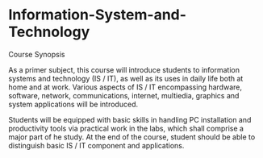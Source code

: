 # Information-System-and-Technology

Course Synopsis

As a primer subject, this course will introduce students to information systems and technology (IS / IT), as well as its uses in daily life both at home and at work. Various aspects of  IS / IT encompassing hardware, software, network, communications, internet, multiedia, graphics and system applications will be introduced. 

Students will be equipped with basic skills in handling PC installation and productivity tools via practical work in the labs, which shall comprise a major part of he study. At the end of the course, student should be able to distinguish basic IS / IT component and applications.
